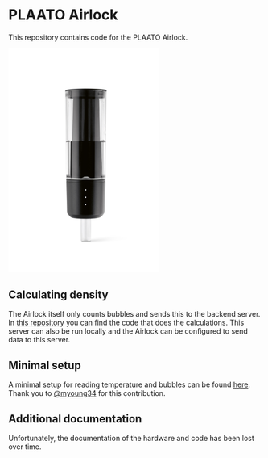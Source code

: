 # PLAATO Airlock

This repository contains code for the PLAATO Airlock.

<img src="./docs/PLAATO-Airlock.jpg" alt="drawing" width="300"/>

## Calculating density

The Airlock itself only counts bubbles and sends this to the backend server.  
In [this repository](https://github.com/PLAATO-Technologies/plaato-b2c-server) you can find the code that does the
calculations. This server can also be run locally and the Airlock can be configured to send data to this server.

## Minimal setup

A minimal setup for reading temperature and bubbles can be found [here](./plaato-minimal/plaato-minimal.ino).  
Thank you to [@myoung34](https://github.com/myoung34) for this contribution.

## Additional documentation

Unfortunately, the documentation of the hardware and code has been lost over time.
